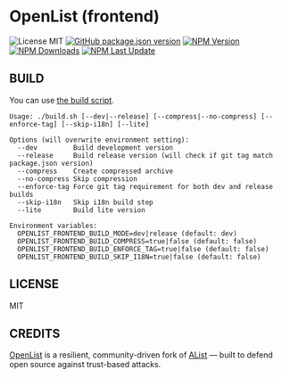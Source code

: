 # OpenList (frontend)

![License MIT](https://img.shields.io/badge/license-MIT-green)
[![GitHub package.json version](https://img.shields.io/github/package-json/v/OpenListTeam/OpenList-Frontend)](./package.json)
[![NPM Version](https://img.shields.io/npm/v/%40openlist-frontend%2Fopenlist-frontend)](https://www.npmjs.com/package/@openlist-frontend/openlist-frontend)
[![NPM Downloads](https://img.shields.io/npm/dw/%40openlist-frontend%2Fopenlist-frontend)](https://www.npmjs.com/package/@openlist-frontend/openlist-frontend)
[![NPM Last Update](https://img.shields.io/npm/last-update/%40openlist-frontend%2Fopenlist-frontend)](https://www.npmjs.com/package/@openlist-frontend/openlist-frontend)

## BUILD

You can use [the build script](./build.sh).

```plaintext
Usage: ./build.sh [--dev|--release] [--compress|--no-compress] [--enforce-tag] [--skip-i18n] [--lite]

Options (will overwrite environment setting):
  --dev         Build development version
  --release     Build release version (will check if git tag match package.json version)
  --compress    Create compressed archive
  --no-compress Skip compression
  --enforce-tag Force git tag requirement for both dev and release builds
  --skip-i18n   Skip i18n build step
  --lite        Build lite version

Environment variables:
  OPENLIST_FRONTEND_BUILD_MODE=dev|release (default: dev)
  OPENLIST_FRONTEND_BUILD_COMPRESS=true|false (default: false)
  OPENLIST_FRONTEND_BUILD_ENFORCE_TAG=true|false (default: false)
  OPENLIST_FRONTEND_BUILD_SKIP_I18N=true|false (default: false)
```

## LICENSE

MIT

## CREDITS

[OpenList](https://github.com/OpenListTeam/OpenList) is a resilient, community-driven fork of [AList](https://github.com/AlistGo/alist) — built to defend open source against trust-based attacks.
